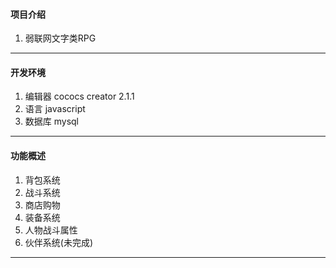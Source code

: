 
#### 项目介绍

1. 弱联网文字类RPG
***

#### 开发环境

1. 编辑器 cococs creator 2.1.1
2. 语言 javascript
3. 数据库 mysql
***

#### 功能概述

1. 背包系统
2. 战斗系统
3. 商店购物
4. 装备系统
5. 人物战斗属性
6. 伙伴系统(未完成)
***